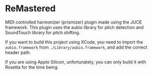 # ReMastered

MIDI controlled harmonizer (prismizer) plugin made using the JUCE framework.
This plugin uses the aubio library for pitch detection and SoundTouch library for pitch shifting.

If you want to build this project using XCode, you need to import the `aubio.framework` from `./Library/aubio.framework`, and add the correct header path.

If you are using Apple Silicon, unfortunately, you can only build it with Rosetta for the time being.
